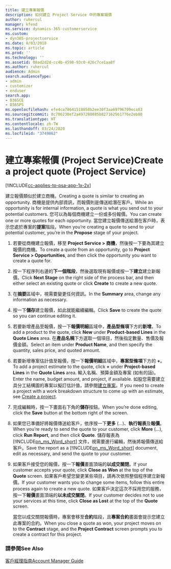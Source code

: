 ```yaml
---
title: 建立專案報價
description: 如何建立 Project Service 中的專案報價
author: ruhercul
manager: kfend
ms.service: dynamics-365-customerservice
ms.custom:
- dyn365-projectservice
ms.date: 8/03/2018
ms.topic: article
ms.prod: ''
ms.technology: ''
ms.assetid: 08ad2d2d-cc4b-4598-93c0-426c7ce1aa8f
ms.author: ruhercul
audience: Admin
search.audienceType:
- admin
- customizer
- enduser
search.app:
- D365CE
- D365PS
ms.openlocfilehash: efe4ca78641518058b2ee30f3aa69796709eca83
ms.sourcegitcommit: 8c786230ef2a497280885b827162561776e2eb00
ms.translationtype: HT
ms.contentlocale: zh-TW
ms.lasthandoff: 03/24/2020
ms.locfileid: "3749862"
---
```

# <a name="create-a-project-quote-project-service"></a><span data-ttu-id="8d47e-103">建立專案報價 (Project Service)</span><span class="sxs-lookup"><span data-stu-id="8d47e-103">Create a project quote (Project Service)</span></span>

[!INCLUDE[cc-applies-to-psa-app-1x-2x](../includes/cc-applies-to-psa-app-1x-2x.md)]

<span data-ttu-id="8d47e-104">建立報價類似於建立商機。</span><span class="sxs-lookup"><span data-stu-id="8d47e-104">Creating a quote is similar to creating an opportunity.</span></span> <span data-ttu-id="8d47e-105">商機是提供內部資訊，而報價則是傳送給潛在客戶。</span><span class="sxs-lookup"><span data-stu-id="8d47e-105">While an opportunity is for internal information, a quote is what you send out to your potential customers.</span></span> <span data-ttu-id="8d47e-106">您可以為每個商機建立一份或多份報價。</span><span class="sxs-lookup"><span data-stu-id="8d47e-106">You can create one or more quotes for each opportunity.</span></span> <span data-ttu-id="8d47e-107">當您建立報價傳送給潛在客戶時，表示您處於專案的**提案**階段。</span><span class="sxs-lookup"><span data-stu-id="8d47e-107">When you’re creating a quote to send to your potential customer, you’re in the **Propose** stage of your project.</span></span>  
  
1. <span data-ttu-id="8d47e-108">若要從商機建立報價，移至 **Project Service > 商機**，然後按一下要為其建立報價的商機。</span><span class="sxs-lookup"><span data-stu-id="8d47e-108">To create a quote from an opportunity, go to **Project Service > Opportunities**, and then click the opportunity you want to create a quote for.</span></span>  
  
2. <span data-ttu-id="8d47e-109">按一下程序列右邊的**下一個階段**，然後選取現有報價或按一下**建立**建立新報價。</span><span class="sxs-lookup"><span data-stu-id="8d47e-109">Click **Next Stage** on the right side of the process bar, and then either select an existing quote or click **Create** to create a new quote.</span></span>  
  
3. <span data-ttu-id="8d47e-110">在**摘要**區域中，視需要變更任何資訊。</span><span class="sxs-lookup"><span data-stu-id="8d47e-110">In the **Summary** area, change any information as necessary.</span></span>  
  
4. <span data-ttu-id="8d47e-111">按一下**儲存**建立報價，如此就能繼續編輯。</span><span class="sxs-lookup"><span data-stu-id="8d47e-111">Click **Save** to create the quote so you can continue editing it.</span></span>  
  
5. <span data-ttu-id="8d47e-112">若要新增產品至報價，按一下**報價明細**區域中，**產品型條項**下方的**新增**。</span><span class="sxs-lookup"><span data-stu-id="8d47e-112">To add a product to the quote, click **New** under **Product-based Lines** in the **Quote Lines** area.</span></span> <span data-ttu-id="8d47e-113">在**產品名稱**下方選取一個項目，然後指定數量、售價及報價金額。</span><span class="sxs-lookup"><span data-stu-id="8d47e-113">Select an item under **Product Name**, and then specify the quantity, sales price, and quoted amount.</span></span>  
  
6. <span data-ttu-id="8d47e-114">若要新增專案估計值至報價，按一下**報價明細**區域中，**專案型條項**下方的 **+**。</span><span class="sxs-lookup"><span data-stu-id="8d47e-114">To add a project estimate to the quote, click **+** under **Project-based Lines** in the **Quote Lines** area.</span></span> <span data-ttu-id="8d47e-115">輸入名稱、預算金額及專案 (如有的話)。</span><span class="sxs-lookup"><span data-stu-id="8d47e-115">Enter the name, budget amount, and project, if available.</span></span> <span data-ttu-id="8d47e-116">如股您需要建立具分工結構圖的專案以擬訂估計值，請參閱[建立專案](../project-service/create-project.md)。</span><span class="sxs-lookup"><span data-stu-id="8d47e-116">If you need to create a project with a work breakdown structure to come up with an estimate, see [Create a project](../project-service/create-project.md).</span></span>  
  
7. <span data-ttu-id="8d47e-117">完成編輯時，按一下畫面右下角的**儲存**按鈕。</span><span class="sxs-lookup"><span data-stu-id="8d47e-117">When you’re done editing, click the **Save** button at the bottom right of the screen.</span></span>  
  
8. <span data-ttu-id="8d47e-118">如果您已準備好將報價傳送給客戶，依序按一下**更多** (...)、**執行報表**及**報價**。</span><span class="sxs-lookup"><span data-stu-id="8d47e-118">When you’re ready to send the quote to your customer, click **More** (…), click **Run Report**, and then click **Quote**.</span></span> <span data-ttu-id="8d47e-119">儲存報表為 [!INCLUDE[pn_ms_Word_short](../includes/pn-ms-word-short.md)] 文件，視需要進行編輯，然後將報價傳送給客戶。</span><span class="sxs-lookup"><span data-stu-id="8d47e-119">Save the report as a [!INCLUDE[pn_ms_Word_short](../includes/pn-ms-word-short.md)] document, edit as necessary, and send the quote to your customer.</span></span>  
  
9. <span data-ttu-id="8d47e-120">如果客戶接受您的報價，按一下**報價**畫面頂端的**以成交關閉**。</span><span class="sxs-lookup"><span data-stu-id="8d47e-120">If your customer accepts your quote, click **Close as Won** at the top of the **Quote** screen.</span></span> <span data-ttu-id="8d47e-121">如果客戶希望您變更某些項目，請再次依照整個程序建立新報價。</span><span class="sxs-lookup"><span data-stu-id="8d47e-121">If your customer wants you to change some items, follow this entire process again to create a new quote.</span></span> <span data-ttu-id="8d47e-122">如果客戶決定這次不採用您的服務，按一下**報價**畫面頂端的**以未成交關閉**。</span><span class="sxs-lookup"><span data-stu-id="8d47e-122">If your customer decides not to use your services at this time, click **Close as Lost** at the top of the **Quote** screen.</span></span>  
  
   <span data-ttu-id="8d47e-123">當您以成交關閉報價時，專案會移至**合約**階段，且**專案合約**畫面會提示您建立此專案的合約。</span><span class="sxs-lookup"><span data-stu-id="8d47e-123">When you close a quote as won, your project moves on to the **Contract** stage, and the **Project Contract** screen prompts you to create a contract for this project.</span></span>  
  
### <a name="see-also"></a><span data-ttu-id="8d47e-124">請參閱</span><span class="sxs-lookup"><span data-stu-id="8d47e-124">See Also</span></span>  
 [<span data-ttu-id="8d47e-125">客戶經理指南</span><span class="sxs-lookup"><span data-stu-id="8d47e-125">Account Manager Guide</span></span>](../project-service/account-manager-guide.md)
